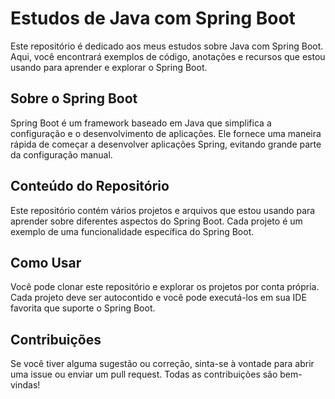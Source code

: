 # Estudos de Java com Spring Boot

Este repositório é dedicado aos meus estudos sobre Java com Spring Boot. Aqui, você encontrará exemplos de código, anotações e recursos que estou usando para aprender e explorar o Spring Boot.

## Sobre o Spring Boot

Spring Boot é um framework baseado em Java que simplifica a configuração e o desenvolvimento de aplicações. Ele fornece uma maneira rápida de começar a desenvolver aplicações Spring, evitando grande parte da configuração manual.

## Conteúdo do Repositório

Este repositório contém vários projetos e arquivos que estou usando para aprender sobre diferentes aspectos do Spring Boot. Cada projeto é um exemplo de uma funcionalidade específica do Spring Boot.

## Como Usar

Você pode clonar este repositório e explorar os projetos por conta própria. Cada projeto deve ser autocontido e você pode executá-los em sua IDE favorita que suporte o Spring Boot.

## Contribuições

Se você tiver alguma sugestão ou correção, sinta-se à vontade para abrir uma issue ou enviar um pull request. Todas as contribuições são bem-vindas!


